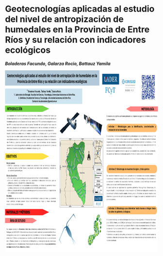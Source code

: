 # Geotecnologías aplicadas al estudio del nivel de antropización de humedales en la Provincia de Entre Ríos y su relación con indicadores ecológicos
***Boladeras Facundo, Galarza Rocio, Battauz Yamila***


<img src="https://github.com/IDE-FCyT/IDE-FCyT/raw/main/images/Poster.QR.png" width="1100" height="600" />
